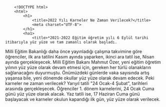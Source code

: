  <!-- HTML file -->
        <!DOCTYPE html>
        <html>
            <h1>
                <title>2022 Yılı Karneler Ne Zaman Verilecek?</title>
                <meta charset="UTF-8">
            </h1>   
            <ha1>
                <title>*2021-2022 Eğitim öğretim yılı 6 Eylül tarihi itibarıyla yüz yüze ve tam zamanlı olarak başladı.
Milli Eğitim Bakanlığı daha önce yayınladığı çalışma takvimine göre öğrenciler, ilk ara tatilini Kasım ayında yaparken, ikinci ara tatil ise, Nisan ayında gerçekleşecek. 
Milli Eğitim Bakanı Mahmut Özer, yeni eğitim öğretim yılının yüz yüze olarak devam etmesi için, gereken her türlü olanakların sağlanacağını duyurmuştu. Önümüzdeki günlerde vaka sayısında artış yaşansa bile, yeni dönemde okullar yüz yüze olarak devam edecek.
Peki karneler ne zaman verilecek? 
Yarıyıl tatili  "24 Ocak-4 Şubat", tarihleri arasında gerçekleşecek. Öğrenciler 1. dönem karnelerini, 24 Ocak Cuma günü yüz yüze olarak alacak.
Yaz tatili ise, 17 Haziran Cuma günü başlayacak ve karneler okulun kapandığı ilk gün, yüz yüze olarak verilecek. </title>
                <meta charset="UTF-8">
            </ha1>
            <h2>
                <title>.</title>
                <meta charset="UTF-8">
            </h2>
            <ha2>
                <title>.</title>
                <meta charset="UTF-8">
            </ha2>
            <h3>
                <title>.</title>
                <meta charset="UTF-8">
            </h3>
            <ha3>
                <title>.
</title>
                <meta charset="UTF-8">
            </ha3>
        </html>
